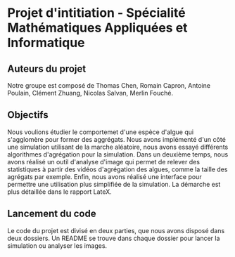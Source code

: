 # Projet d'intitiation - Spécialité Mathématiques Appliquées et Informatique

## Auteurs du projet 

Notre groupe est composé de Thomas Chen, Romain Capron, Antoine Poulain, Clément Zhuang, Nicolas Salvan, Merlin Fouché. 

## Objectifs

Nous voulions étudier le comportemet d'une espèce d'algue qui s'agglomère pour former des aggrégats. Nous avons implémenté 
d'un côté une simulation utilisant de la marche aléatoire, nous avons essayé différents algorithmes d'agrégation pour la 
simulation. Dans un deuxième temps, nous avons réalisé un outil d'analyse d'image qui permet de relever des statistiques à
partir des vidéos d'agrégation des algues, comme la taille des agrégats par exemple. Enfin, nous avons réalisé une interface
pour permettre une utilisation plus simplifiée de la simulation. La démarche est plus détaillée dans le rapport LateX. 

## Lancement du code 

Le code du projet est divisé en deux parties, que nous avons disposé dans deux dossiers. Un README se trouve dans chaque 
dossier pour lancer la simulation ou analyser les images. 

